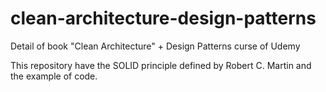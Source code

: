 # clean-architecture-design-patterns

Detail of book "Clean Architecture" + Design Patterns curse of Udemy

This repository have the SOLID principle defined by Robert C. Martin and the example of code.
